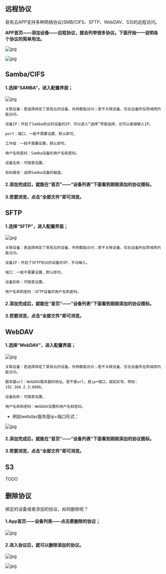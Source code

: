 ## 远程协议

易有云APP支持多种网络协议(SMB/CIFS、SFTP、WebDAV、S3)的远程访问。

**APP首页——添加设备——远程协议，就会列举很多协议。下面开始一一说明各个协议的简单用法。**

![jpg](./image/remote_protocol/4.jpg)

![jpg](./image/remote_protocol/2.jpg)

## Samba/CIFS

#### 1.选择“SAMBA”，进入配置界面；

![jpg](./image/remote_protocol/1.jpg)

```
关联设备：若选择绑定了易有云的设备，外网都能访问；若不关联设备，仅在设备所在局域网内能访问。

设备IP：开启了Samba协议的设备的IP，可以进入“选择”界面选择，也可以直接输入IP。

port：端口，一般不需要设置，默认即可。

工作组：一般不需要设置，默认即可。

用户名和密码：Samba设备的用户名和密码。

设备名称：可随意设置。

目标路径：选择Samba设备的磁盘。
```

#### 2.添加完成后，就能在“首页”——“设备列表”下面看到刚刚添加的协议图标。

#### 3.若要浏览，点击“全部文件”即可浏览。


## SFTP

#### 1.选择“SFTP”，进入配置界面；

![jpg](./image/remote_protocol/3.jpg)

```
关联设备：若选择绑定了易有云的设备，外网都能访问；若不关联设备，仅在设备所在局域网内能访问。

设备IP：开启了SFTP协议的设备的IP，手动输入。

端口：一般不需要设置，默认即可。

设备别称：可随意设置。

用户名称和密码：SFTP设备的用户名和密码。
```

#### 2.添加完成后，就能在“首页”——“设备列表”下面看到刚刚添加的协议图标。

#### 3.若要浏览，点击“全部文件”即可浏览。




## WebDAV

#### 1.选择“WebDAV”，进入配置界面；

![jpg](./image/remote_protocol/5.jpg)

```
关联设备：若选择绑定了易有云的设备，外网都能访问；若不关联设备，仅在设备所在局域网内能访问。

服务器url：WebDAV服务器的地址。若不是url，是ip+端口，就如实写，例如：192.168.2.3:6086。

设备别称：可随意设置。

用户名称和密码：WebDAV设置的用户名和密码。
```

* 例如webdav服务是ip+端口形式：

![jpg](./image/remote_protocol/6.jpg)

#### 2.添加完成后，就能在“首页”——“设备列表”下面看到刚刚添加的协议图标。

#### 3.若要浏览，点击“全部文件”即可浏览。


## S3

TODO


## 删除协议

绑定的设备或者添加的协议，如何删除呢？

#### 1.App首页——设备列表——点击要删除的协议；

![jpg](./image/remote_protocol/10.jpg)

#### 2.进入协议后，就可以删除添加的协议。

![jpg](./image/remote_protocol/11.jpg)

![jpg](./image/remote_protocol/12.jpg)

